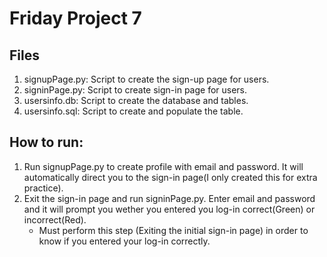 # Friday Project 7

## Files
 1. signupPage.py: Script to create the sign-up page for users.
 2. signinPage.py: Script to create sign-in page for users.
 3. usersinfo.db: Script to create the database and tables.
 4. usersinfo.sql: Script to create and populate the table.

## How to run:
  1. Run signupPage.py to create profile with email and password. It will automatically direct you to the sign-in page(I only created this for extra practice).
  2. Exit the sign-in page and run signinPage.py. Enter email and password and it will prompt you wether you entered you log-in correct(Green) or incorrect(Red).
     + Must perform this step (Exiting the initial sign-in page) in order to know if you entered your log-in correctly.
  

    
